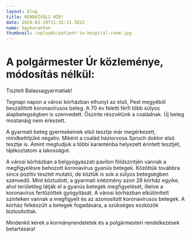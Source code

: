 ```yaml
---
layout: blog
title: RENDKÍVÜLI HÍR!
date: 2020-03-28T11:32:11.582Z
name: bgykaranten
thumbnail: /uploads/patient-in-hospital-room.jpg
---
```

# A polgármester Úr közleménye, módosítás nélkül:

Tisztelt Balassagyarmatiak!

Tegnapi napon a városi kórházban elhunyt az első, Pest megyéből beszállított koronavírusos beteg. A 70 év feletti férfi több súlyos alapbetegségben is szenvedett. Őszinte részvétünk a családnak. Új beteg mostanáig nem érkezett.

A gyarmati beteg gyermekeinek első tesztje már megérkezett, mindkettőjüké negatív. Miként a család háziorvosa Spruch doktor első tesztje is. Amint megtudjuk a többi karanténba helyezett érintett tesztjét, tájékoztatom a lakosságot.

A városi kórházban a belgyógyászati pavilon földszintjén vannak a megfigyelésre behozott koronavírus gyanús betegek. Közöttük továbbra sincs pozitív tesztet mutató, de köztük is sok a súlyos betegségben szenvedő. Mint köztudott, a gyarmati intézmény azon 28 kórház egyike, ahol területileg látják el a gyanús betegek megfigyelését, illetve a koronavírus fertőzöttek gyógyítását. A városi kórházban elkülönített szinteken vannak a megfigyelt és az azonosított koronavírusos betegek. A kórház felkészült a betegek fogadására, a szükséges eszközök biztosítottak.

Mindenkit kérek a kormányrendeletek és a polgármesteri rendelkezések betartására!